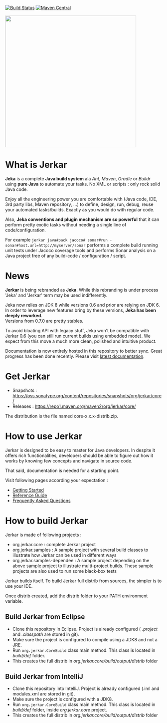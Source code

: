 [![Build Status](https://travis-ci.org/jerkar/jerkar.svg?branch=master)](https://travis-ci.org/jerkar/jerkar)
[![Maven Central](https://img.shields.io/maven-central/v/org.jerkar/core.svg?label=Maven%20Central)](https://search.maven.org/search?q=g:%22org.jerkar%22%20AND%20a:%22core%22) <br/>
&nbsp;&nbsp;&nbsp;&nbsp;&nbsp;&nbsp;&nbsp;&nbsp;&nbsp;&nbsp;&nbsp;&nbsp;&nbsp;&nbsp;&nbsp;&nbsp;&nbsp;&nbsp;&nbsp;&nbsp;&nbsp;&nbsp;&nbsp;&nbsp;&nbsp;&nbsp;&nbsp;&nbsp;&nbsp;&nbsp;&nbsp;&nbsp;&nbsp;&nbsp;&nbsp;&nbsp;&nbsp;&nbsp;&nbsp;&nbsp;&nbsp;&nbsp;&nbsp;&nbsp;&nbsp;
<img src="http://jeka.dev/images/logo-whole-bg.jpg" width='420' height='420' align='middle'/>

# What is Jerkar

<strong>Jeka</strong> is a complete **Java build system** ala _Ant_, _Maven_, _Gradle_ or _Buildr_ using **pure Java** to automate your tasks. No XML or scripts : only rock solid Java code.

Enjoy all the engineering power you are comfortable with (Java code, IDE, 3rd party libs,  Maven repository, ...) to define, 
design, run, debug, reuse your automated tasks/builds. Exactly as you would do with regular code.

Also, __Jeka conventions and plugin mechanism are so powerful__ that it can perform pretty exotic tasks without needing a single line of code/configuration. 

For example `jerkar java#pack jacoco# sonar#run -sonar#host.url=http://myserver/sonar`
performs a complete build running unit tests under Jacoco coverage tools and performs Sonar analysis on a Java project free 
of any build-code / configuration / script. 

# News

__Jerkar__ is being rebranded as __Jeka__. While this rebranding is under process 'Jeka' and 'Jerkar' term may be used indifferently. 
 
Jeka now relies on JDK 8 while versions 0.6 and prior are relying on JDK 6.
In order to leverage new features bring by these versions, **Jeka has been deeply reworked**. <br/>
Versions from 0.7.0 are pretty stables.

To avoid bloating API with legacy stuff, Jeka won't be compatible with Jerkar 0.6 (you can still run current builds using embedded mode). 
We expect from this move a much more clean, polished and intuitive product.

Documentation is now entirely hosted in this repository to better sync. Great progress has been done recently.
Please visit [latest documentation](org.jerkar.core/src/main/doc).

# Get Jerkar

* Snapshots : https://oss.sonatype.org/content/repositories/snapshots/org/jerkar/core/
* Releases : https://repo1.maven.org/maven2/org/jerkar/core/

The distribution is the file named core-x.x.x-distrib.zip. 

# How to use Jerkar

Jerkar is designed to be easy to master for Java developers. In despite it offers rich functionalities, 
developers should be able to figure out how it works by knowing few concepts and navigate in source code.

That said, documentation is needed for a starting point.

Visit following pages according your expectation :
* [Getting Started](org.jerkar.core/src/main/doc/Getting%20Started.md)
* [Reference Guide](org.jerkar.core/src/main/doc/Reference%20Guide)
* [Frequently Asked Questions](org.jerkar.core/src/main/doc/FAQ.md)


# How to build Jerkar

Jerkar is made of following projects :
* org.jerkar.core : complete Jerkar project
* org.jerkar.samples : A sample project with several build classes to illustrate how Jerkar can be used in different ways
* org.jerkar.samples-dependee : A sample project depending on the above sample project to illustrate multi-project builds. 
These sample projects are also used to run some black-box tests

Jerkar builds itself. To build Jerkar full distrib from sources, the simpler is to use your IDE.

Once distrib created, add the distrib folder to your PATH environment variable.

## Build Jerkar from Eclipse

* Clone this repository in Eclipse. Project is already configured ( *.project* and *.classpath* are stored in git). 
* Make sure the project is configured to compile using a JDK8 and not a JRE.
* Run `org.jerkar.CoreBuild` class main method. This class is located in *build/def* folder. 
* This creates the full distrib in *org.jerkar.core/build/output/distrib* folder

## Build Jerkar from IntelliJ

* Clone this repository into IntelliJ. Project is already configured (.iml and modules.xml are stored in git).
* Make sure the project is configured with a JDK8.
* Run `org.jerkar.CoreBuild` class main method. This class is located in *build/def* folder, inside *org.jerkar.core* project.
* This creates the full distrib in *org.jerkar.core/build/output/distrib* folder

